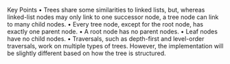 Key Points
• Trees share some similarities to linked lists, but, whereas linked-list nodes may
only link to one successor node, a tree node can link to many child nodes.
• Every tree node, except for the root node, has exactly one parent node.
• A root node has no parent nodes.
• Leaf nodes have no child nodes.
• Traversals, such as depth-first and level-order traversals, work on multiple types
of trees. However, the implementation will be slightly different based on how the
tree is structured.